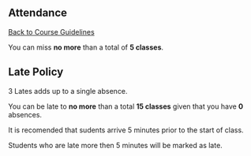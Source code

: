 ## Attendance
[Back to Course Guidelines](README.md)

You can miss **no more** than a total of **5 classes**.


## Late Policy

3 Lates adds up to a single absence.

You can be late to **no more** than a total **15 classes** given that you have **0** absences. 

It is recomended that sudents arrive 5 minutes prior to the start of class. 

Students who are late more then 5 minutes will be marked as late. 